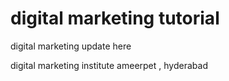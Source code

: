 # digital marketing tutorial
 
 digital marketing  update here
 
 digital marketing  institute 
 ameerpet , hyderabad
